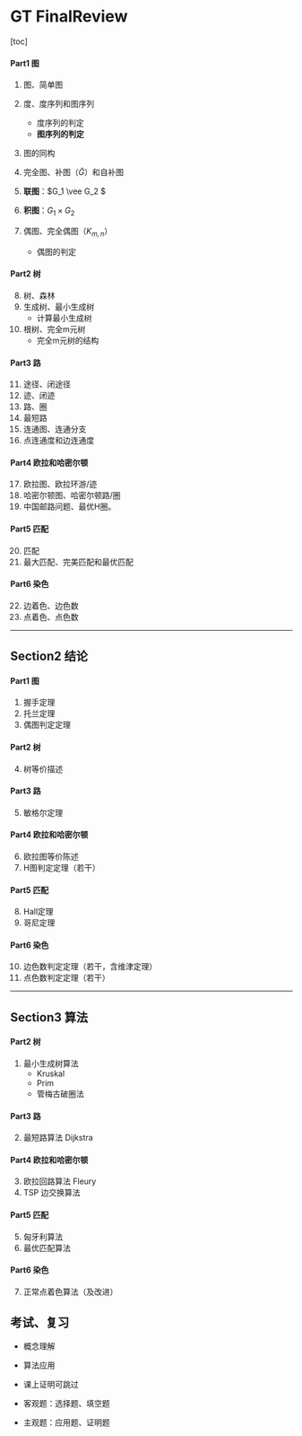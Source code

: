 # GT FinalReview

[toc]

#### Part1 图

1. 图、简单图
2. 度、度序列和图序列
   * 度序列的判定
   * **图序列的判定**
3. 图的同构
4. 完全图、补图（$\bar{G}$）和自补图
5. **联图**：$G_1 \vee G_2 $
6. **积图**：$G_1 \times G_2$
7. 偶图、完全偶图（$K_{m,n}$）

   * 偶图的判定

#### Part2 树

8. 树、森林
9. 生成树、最小生成树
   * 计算最小生成树
10. 根树、完全m元树
    * 完全m元树的结构

#### Part3 路

11. 途径、闭途径
12. 迹、闭迹
13. 路、圈
14. 最短路
15. 连通图、连通分支
16. 点连通度和边连通度

#### Part4 欧拉和哈密尔顿

17. 欧拉图、欧拉环游/迹
18. 哈密尔顿图、哈密尔顿路/圈
19. 中国邮路问题、最优H圈。

#### Part5 匹配

20. 匹配
21. 最大匹配、完美匹配和最优匹配

#### Part6 染色

22. 边着色、边色数
23. 点着色、点色数

---

## Section2 结论

#### Part1 图

1. 握手定理
2. 托兰定理
3. 偶图判定定理

#### Part2 树

4. 树等价描述

#### Part3 路

5. 敏格尔定理

#### Part4 欧拉和哈密尔顿

6. 欧拉图等价陈述
7. H图判定定理（若干）

#### Part5 匹配

8. Hall定理
9. 哥尼定理

#### Part6 染色

10. 边色数判定定理（若干，含维津定理）
11. 点色数判定定理（若干）

---

## Section3 算法

#### Part2 树

1. 最小生成树算法
   * Kruskal
   * Prim
   * 管梅古破圈法

#### Part3 路

2. 最短路算法 Dijkstra	

#### Part4 欧拉和哈密尔顿

3. 欧拉回路算法 Fleury
4. TSP 边交换算法

#### Part5 匹配

5. 匈牙利算法
6. 最优匹配算法

#### Part6 染色

7. 正常点着色算法（及改进）



## 考试、复习

* 概念理解

* 算法应用

* 课上证明可跳过
* 客观题：选择题、填空题
* 主观题：应用题、证明题

